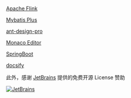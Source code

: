 [Apache Flink](https://github.com/apache/flink)

[Mybatis Plus](https://github.com/baomidou/mybatis-plus)

[ant-design-pro](https://github.com/ant-design/ant-design-pro)

[Monaco Editor](https://github.com/Microsoft/monaco-editor)

[SpringBoot]()

[docsify](https://github.com/docsifyjs/docsify/)

此外，感谢 [JetBrains](https://www.jetbrains.com/?from=dlink) 提供的免费开源 License 赞助

[![JetBrains](http://www.aiwenmo.com/dinky/docs/zh-CN/others/thanks/jetbrains.svg)](https://www.jetbrains.com/?from=dlink)